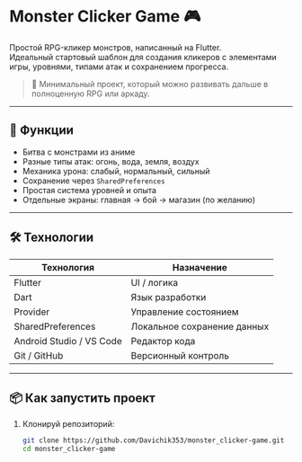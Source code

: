 # Monster Clicker Game 🎮

Простой RPG-кликер монстров, написанный на Flutter.  
Идеальный стартовый шаблон для создания кликеров с элементами игры, уровнями, типами атак и сохранением прогресса.

> 🚀 Минимальный проект, который можно развивать дальше в полноценную RPG или аркаду.

---

## 🧩 Функции

- Битва с монстрами из аниме
- Разные типы атак: огонь, вода, земля, воздух
- Механика урона: слабый, нормальный, сильный
- Сохранение через `SharedPreferences`
- Простая система уровней и опыта
- Отдельные экраны: главная → бой → магазин (по желанию)

---

## 🛠 Технологии

| Технология | Назначение |
|-----------|------------|
| Flutter   | UI / логика |
| Dart      | Язык разработки |
| Provider  | Управление состоянием |
| SharedPreferences | Локальное сохранение данных |
| Android Studio / VS Code | Редактор кода |
| Git / GitHub | Версионный контроль |

---

## 📦 Как запустить проект

1. Клонируй репозиторий:

   ```bash
   git clone https://github.com/Davichik353/monster_clicker-game.git 
   cd monster_clicker-game
